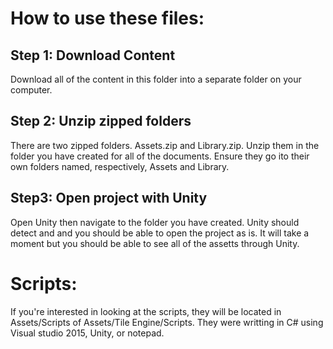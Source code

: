 
# How to use these files:

## Step 1: Download Content
Download all of the content in this folder into a separate folder on your computer. 

## Step 2: Unzip zipped folders
There are two zipped folders. Assets.zip and Library.zip. Unzip them in the folder you have created for all of the documents. Ensure they go ito their own folders named, respectively, Assets and Library. 

## Step3: Open project with Unity
Open  Unity then navigate to the folder you have created. Unity should detect and and you should be able to open the project as is. It will take a moment but you should be able to see all of the assetts through Unity. 

# Scripts:

If you're interested in looking at the scripts, they will be located in Assets/Scripts of Assets/Tile Engine/Scripts. They were writting in C# using Visual studio 2015, Unity, or notepad.   
